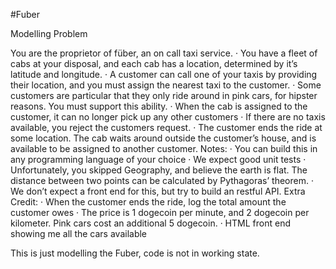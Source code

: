 #Fuber

 Modelling Problem

You are the proprietor of füber, an on call taxi service.
·  You have a fleet of cabs at your disposal, and each cab has a location, determined by it’s latitude and longitude.
·  A customer can call one of your taxis by providing their location, and you must assign the nearest taxi to the customer.
·  Some customers are particular that they only ride around in pink cars, for hipster reasons. You must support this ability.
·  When the cab is assigned to the customer, it can no longer pick up any other customers
·  If there are no taxis available, you reject the customers request.
·  The customer ends the ride at some location. The cab waits around outside the customer’s house, and is available to be assigned to another customer.
Notes:
·  You can build this in any programming language of your choice
·  We expect good unit tests
·  Unfortunately, you skipped Geography, and believe the earth is flat. The distance between two points can be calculated by Pythagoras’ theorem.
·  We don’t expect a front end for this, but try to build an restful API.
Extra Credit:
·  When the customer ends the ride, log the total amount the customer owes
·  The price is 1 dogecoin per minute, and 2 dogecoin per kilometer. Pink cars cost an additional 5 dogecoin.
·  HTML front end showing me all the cars available

This is just modelling the Fuber, code is not in working state.